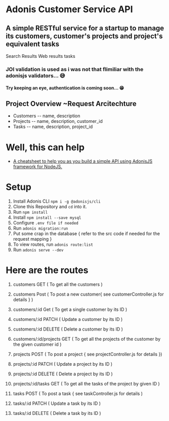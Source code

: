# Adonis Customer Service API

## A simple RESTful service for a startup to manage its customers, customer's projects and project's equivalent tasks

Search Results
Web results
 tasks

### JOI validation is used as i was not that flimiliar with the adonisjs validators... 😅
#### Try keeping an eye, authentication is coming soon... 😁 

## Project Overview      ~Request Arcitechture
- Customers
-- name, description
- Projects
-- name, description, customer_id
- Tasks
-- name, description, project_id

# Well, this can help

- [A cheatsheet to help you as you build a simple API using AdonisJS framework for NodeJS.](https://gist.github.com/ujjwal-kr/2a8e8873730771fa2ebfe27680e677b6)

# Setup

1. Install Adonis CLI `npm i -g @adonisjs/cli`
2. Clone this Repository and `cd` into it.
3. Run `npm install`
4. Install `npm install --save mysql`
5. Configure `.env file if needed`
6. Run `adonis migration:run`
7. Put some crap in the database { refer to the src code if needed for the request mapping }
8. To view routes, run `adonis route:list`
9. Run `adonis serve --dev`

# Here are the routes

1. customers       GET     ( To get all the customers )
2. customers       Post    ( To post a new customer{ see customerController.js for details } )
3. customers/:id   Get     ( To get a single customer by its ID )
4. customers/:id   PATCH   ( Update a customer by its ID )
5. customers/:id   DELETE  ( Delete a customer by its ID )

6. customers/:id/projects   GET     ( To get all the projects of the customer by the given customer id )

7. projects         POST    ( To post a project { see projectController.js for details })
8. projects/:id     PATCH   ( Update a project by its ID )
9. projects/:id     DELETE   ( Delete a project by its ID )

8. projects/:id/tasks   GET     ( To get all the tasks of the project by given ID )

9. tasks    POST    ( To post a task { see taskController.js for details )

10. tasks/:id     PATCH   ( Update a task by its ID )
11. tasks/:id     DELETE   ( Delete a task by its ID )

